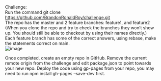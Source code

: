 Challenge:  
Run the command git clone https://github.com/BrandonRonaldRoy/challenge.git  
The repo has the master and 2 feature branches: feature1, and feature2  
(When you clone the repo and try to check the branches they won’t show up. You should still be able to checkout by using their names directly.)  
Each feature branch has some of the correct answers, using rebase, make the statements correct on main.  
![image](https://user-images.githubusercontent.com/90773105/223910270-ae3c6fd7-5874-44c4-9ff9-21ae10b83f83.png)

 
Once completed, create an empty repo in GitHub. Remove the current remote origin from the challenge and edit package.json to point towards your new repo. Deploy the code using gp-pages from your repo, you may need to run npm install gh-pages –save-dev first.
